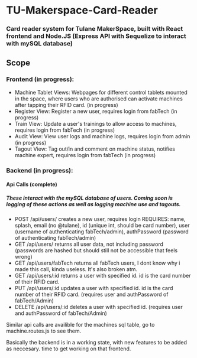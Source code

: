 # TU-Makerspace-Card-Reader
### Card reader system for Tulane MakerSpace, built with React frontend and Node.JS (Express API with Sequelize to interact with mySQL database)

## Scope
### Frontend (in progress):
- Machine Tablet Views: Webpages for different control tablets mounted in the space, where users who are authorised can activate machines after tapping their RFID card. (in progress)
- Register View: Register a new user, requires login from fabTech (in progress)
- Train View: Update a user's trainings to allow access to machines, requires login from fabTech (in progress)
- Audit View: View user logs and machine logs, requires login from admin (in progress)
- Tagout View: Tag out/in and comment on machine status, notifies machine expert, requires login from fabTech (in progress)

### Backend (in progress):
#### Api Calls (complete)
##### These interact with the mySQL database of users. Coming soon is logging of these actions as well as logging machine use and tagouts.
- POST /api/users/ creates a new user, requires login
    REQUIRES: name, splash, email (no @tulane), id (unique int, should be card number), user (username of authenticating fabTech/admin), authPassword (password of authenticating fabTech/admin)
- GET /api/users/ returns all user data, not including password (passwords are hashed but should still not be accessible that feels wrong)
- GET /api/users/fabTech returns all fabTech users, I dont know why i made this call, kinda useless. It's also broken atm.
- GET /api/users/:id returns a user with specified id. id is the card number of their RFID card.
- PUT /api/users/:id updates a user with specified id. id is the card number of their RFID card. (requires user and authPassword of fabTech/Admin)
- DELETE /api/users/:id deletes a user with specified id. (requires user and authPassword of fabTech/Admin)

Similar api calls are availible for the machines sql table, go to machine.routes.js to see them.

Basically the backend is in a working state, with new features to be added as neccesary. time to get working on that frontend.

